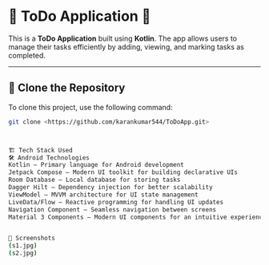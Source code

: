 # 📌 ToDo Application 📝

This is a **ToDo Application** built using **Kotlin**. The app allows users to manage their tasks efficiently by adding, viewing, and marking tasks as completed.

---

## 🚀 Clone the Repository  
To clone this project, use the following command:  

```bash
git clone <https://github.com/karankumar544/ToDoApp.git>



🏗️ Tech Stack Used
🛠️ Android Technologies
Kotlin – Primary language for Android development
Jetpack Compose – Modern UI toolkit for building declarative UIs
Room Database – Local database for storing tasks
Dagger Hilt – Dependency injection for better scalability
ViewModel – MVVM architecture for UI state management
LiveData/Flow – Reactive programming for handling UI updates
Navigation Component – Seamless navigation between screens
Material 3 Components – Modern UI components for an intuitive experience


📸 Screenshots
(s1.jpg)
(s2.jpg)
